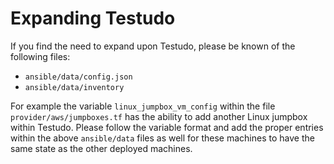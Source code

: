 # Expanding Testudo

If you find the need to expand upon Testudo, please be known of the following files:

* `ansible/data/config.json`&#x20;
* `ansible/data/inventory`

For example the variable `linux_jumpbox_vm_config` within the file `provider/aws/jumpboxes.tf` has the ability to add another Linux jumpbox within Testudo. Please follow the variable format and add the proper entries within the above `ansible/data` files as well for these machines to have the same state as the other deployed machines.
